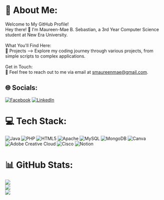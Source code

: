 # 💫 About Me:
Welcome to My GitHub Profile!<br>Hey there! 👋 I'm Maureen-Mae B. Sebastian, a 3rd Year Computer Science student at New Era University.<br><br>What You'll Find Here:<br>🚀 Projects --> Explore my coding journey through various projects, from simple scripts to complex applications.<br><br>Get in Touch:<br>📧 Feel free to reach out to me via email at smaureenmae@gmail.com.


## 🌐 Socials:
[![Facebook](https://img.shields.io/badge/Facebook-%231877F2.svg?logo=Facebook&logoColor=white)](https://facebook.com/maureensmae) [![LinkedIn](https://img.shields.io/badge/LinkedIn-%230077B5.svg?logo=linkedin&logoColor=white)](https://linkedin.com/in/maureen-mae-sebastian-b68532296) 

# 💻 Tech Stack:
![Java](https://img.shields.io/badge/java-%23ED8B00.svg?style=for-the-badge&logo=openjdk&logoColor=white) ![PHP](https://img.shields.io/badge/php-%23777BB4.svg?style=for-the-badge&logo=php&logoColor=white) ![HTML5](https://img.shields.io/badge/html5-%23E34F26.svg?style=for-the-badge&logo=html5&logoColor=white) ![Apache](https://img.shields.io/badge/apache-%23D42029.svg?style=for-the-badge&logo=apache&logoColor=white) ![MySQL](https://img.shields.io/badge/mysql-%2300000f.svg?style=for-the-badge&logo=mysql&logoColor=white) ![MongoDB](https://img.shields.io/badge/MongoDB-%234ea94b.svg?style=for-the-badge&logo=mongodb&logoColor=white) ![Canva](https://img.shields.io/badge/Canva-%2300C4CC.svg?style=for-the-badge&logo=Canva&logoColor=white) ![Adobe Creative Cloud](https://img.shields.io/badge/Adobe%20Creative%20Cloud-DA1F26.svg?style=for-the-badge&logo=Adobe%20Creative%20Cloud&logoColor=white) ![Cisco](https://img.shields.io/badge/cisco-%23049fd9.svg?style=for-the-badge&logo=cisco&logoColor=black) ![Notion](https://img.shields.io/badge/Notion-%23000000.svg?style=for-the-badge&logo=notion&logoColor=white)
# 📊 GitHub Stats:
![](https://github-readme-stats.vercel.app/api?username=NEU-MaureenMae&theme=synthwave&hide_border=false&include_all_commits=true&count_private=false)<br/>
![](https://github-readme-streak-stats.herokuapp.com/?user=NEU-MaureenMae&theme=synthwave&hide_border=false)<br/>
![](https://github-readme-stats.vercel.app/api/top-langs/?username=NEU-MaureenMae&theme=synthwave&hide_border=false&include_all_commits=true&count_private=false&layout=compact)

<!-- Proudly created with GPRM ( https://gprm.itsvg.in ) -->
